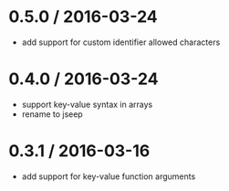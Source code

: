 
0.5.0 / 2016-03-24
==================

  * add support for custom identifier allowed characters

0.4.0 / 2016-03-24
==================

  * support key-value syntax in arrays
  * rename to jseep

0.3.1 / 2016-03-16
==================

  * add support for key-value function arguments
